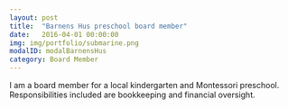 ```yaml
---
layout: post
title:  "Barnens Hus preschool board member"
date:   2016-04-01 00:00:00
img: img/portfolio/submarine.png
modalID: modalBarnensHus
category: Board Member
---
```

I am a board member for a local kindergarten and Montessori preschool.
Responsibilities included are bookkeeping and financial oversight.
